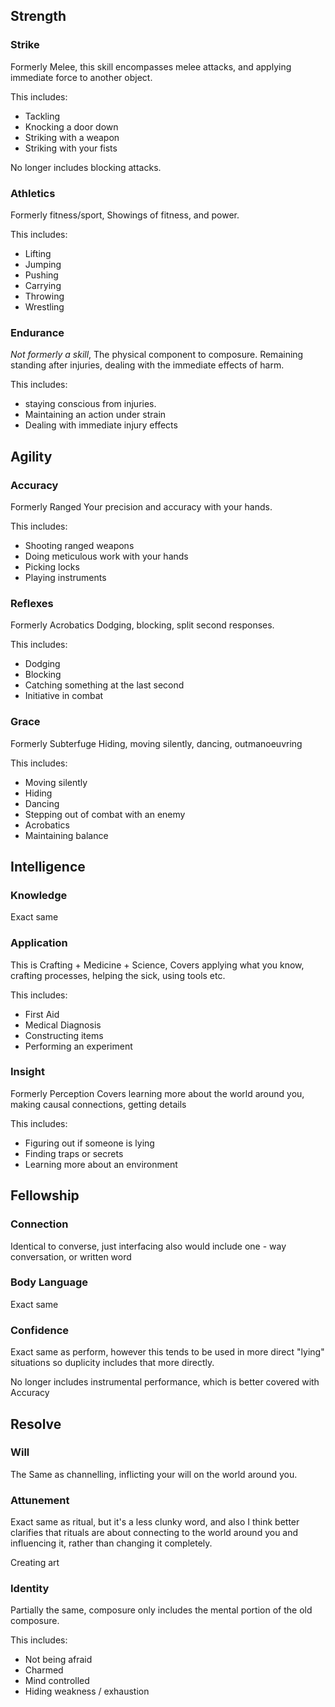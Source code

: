 ## Strength
### Strike
Formerly Melee, 
this skill encompasses melee attacks, and applying immediate force to another object. 

This includes:
* Tackling
* Knocking a door down
* Striking with a weapon
* Striking with your fists

No longer includes blocking attacks.

### Athletics
Formerly fitness/sport,
Showings of fitness, and power.

This includes:
* Lifting
* Jumping
* Pushing
* Carrying
* Throwing
* Wrestling

### Endurance
*Not formerly a skill*, 
The physical component to composure. Remaining standing after injuries, dealing with the immediate effects of harm.

This includes:
* staying conscious from injuries.
* Maintaining an action under strain
* Dealing with immediate injury effects

## Agility
### Accuracy
Formerly Ranged
Your precision and accuracy with your hands. 

This includes: 
* Shooting ranged weapons
* Doing meticulous work with your hands
* Picking locks
* Playing instruments

### Reflexes
Formerly Acrobatics
Dodging, blocking, split second responses.

This includes:
* Dodging
* Blocking
* Catching something at the last second
* Initiative in combat

### Grace
Formerly Subterfuge
Hiding, moving silently, dancing, outmanoeuvring

This includes:
* Moving silently
* Hiding
* Dancing
* Stepping out of combat with an enemy
* Acrobatics
* Maintaining balance

## Intelligence
### Knowledge
Exact same

### Application
This is Crafting + Medicine + Science,
Covers applying what you know, crafting processes, helping the sick, using tools etc.

This includes:
* First Aid
* Medical Diagnosis
* Constructing items
* Performing an experiment

### Insight
Formerly Perception
Covers learning more about the world around you, making causal connections, getting details

This includes:
* Figuring out if someone is lying
* Finding traps or secrets
* Learning more about an environment

## Fellowship
### Connection
Identical to converse, just interfacing also would include one - way conversation, or written word

### Body Language
Exact same

### Confidence
Exact same as perform, however this tends to be used in more direct "lying" situations so duplicity includes that more directly.

No longer includes instrumental performance, which is better covered with Accuracy

## Resolve
### Will
The Same as channelling, inflicting your will on the world around you.

### Attunement
Exact same as ritual, but it's a less clunky word, and also I think better clarifies that rituals are about connecting to the world around you and influencing it, rather than changing it completely.

Creating art


### Identity
Partially the same, composure only includes the mental portion of the old composure.

This includes:
* Not being afraid
* Charmed
* Mind controlled
* Hiding weakness / exhaustion


